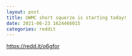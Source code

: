 ```yaml
--- 
layout: post 
title: UWMC short squerze is starting today! 
date: 2021-06-23 1624466015 
categories: reddit 
--- 
```

https://redd.it/o6gfor